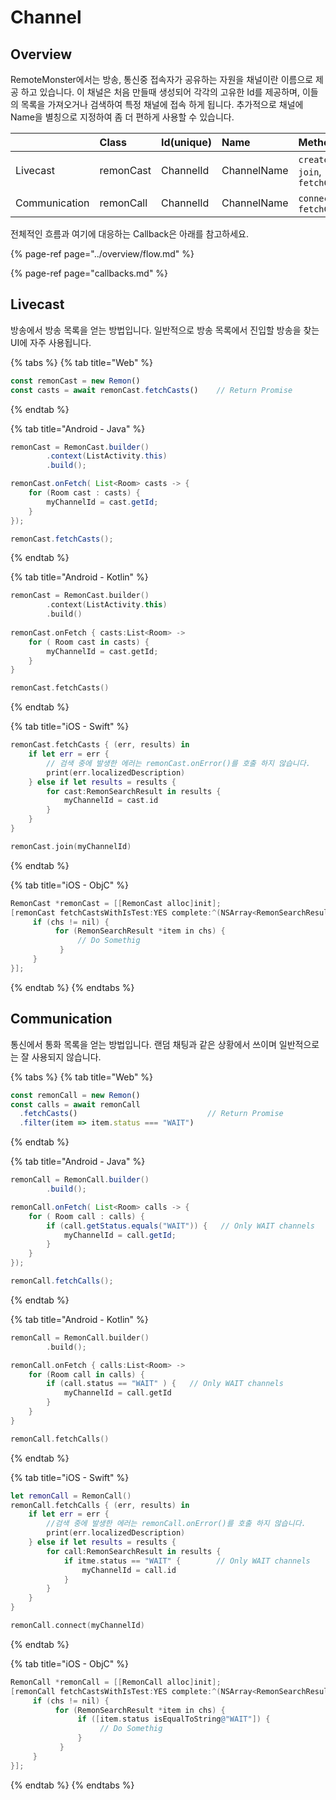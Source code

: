# Channel

## Overview

RemoteMonster에서는 방송, 통신중 접속자가 공유하는 자원을 채널이란 이름으로 제공 하고 있습니다. 이 채널은 처음 만들때 생성되어 각각의 고유한 Id를 제공하며, 이들의 목록을 가져오거나 검색하여 특정 채널에 접속 하게 됩니다. 추가적으로 채널에 Name을 별칭으로 지정하여 좀 더 편하게 사용할 수 있습니다.

|  | Class | Id\(unique\) | Name | Methods | Callbacks |
| :--- | :--- | :--- | :--- | :--- | :--- |
| Livecast | remonCast | ChannelId | ChannelName | `create`, `join`, `fetchCasts` | `onCreate`, `onJoin` |
| Communication | remonCall | ChannelId | ChannelName | `connect`, `fetchCalls` | `onConnect`, `onComplete` |

전체적인 흐름과 여기에 대응하는 Callback은 아래를 참고하세요.

{% page-ref page="../overview/flow.md" %}

{% page-ref page="callbacks.md" %}

## Livecast

방송에서 방송 목록을 얻는 방법입니다. 일반적으로 방송 목록에서 진입할 방송을 찾는 UI에 자주 사용됩니다.

{% tabs %}
{% tab title="Web" %}
```javascript
const remonCast = new Remon()
const casts = await remonCast.fetchCasts()    // Return Promise
```
{% endtab %}

{% tab title="Android - Java" %}
```java
remonCast = RemonCast.builder()
        .context(ListActivity.this)
        .build();

remonCast.onFetch( List<Room> casts -> {
    for (Room cast : casts) {
        myChannelId = cast.getId;
    }
});

remonCast.fetchCasts();
```
{% endtab %}

{% tab title="Android - Kotlin" %}
```kotlin
remonCast = RemonCast.builder()
        .context(ListActivity.this)
        .build()
    
remonCast.onFetch { casts:List<Room> -> 
    for ( Room cast in casts) {
        myChannelId = cast.getId;
    }
}

remonCast.fetchCasts()
```
{% endtab %}

{% tab title="iOS - Swift" %}
```swift
remonCast.fetchCasts { (err, results) in
    if let err = err {
        // 검색 중에 발생한 에러는 remonCast.onError()를 호출 하지 않습니다.
        print(err.localizedDescription)
    } else if let results = results {
        for cast:RemonSearchResult in results {
            myChannelId = cast.id
        }
    }
}

remonCast.join(myChannelId)
```
{% endtab %}

{% tab title="iOS - ObjC" %}
```objectivec
RemonCast *remonCast = [[RemonCast alloc]init];
[remonCast fetchCastsWithIsTest:YES complete:^(NSArray<RemonSearchResult *> * _Nullable chs) {
     if (chs != nil) {
          for (RemonSearchResult *item in chs) {
               // Do Somethig                         
           }
     }                       
}];
```
{% endtab %}
{% endtabs %}

## Communication

통신에서 통화 목록을 얻는 방법입니다. 랜덤 채팅과 같은 상황에서 쓰이며 일반적으로는 잘 사용되지 않습니다.

{% tabs %}
{% tab title="Web" %}
```javascript
const remonCall = new Remon()
const calls = await remonCall
  .fetchCasts()                             // Return Promise
  .filter(item => item.status === "WAIT")
```
{% endtab %}

{% tab title="Android - Java" %}
```java
remonCall = RemonCall.builder()
        .build();

remonCall.onFetch( List<Room> calls -> {
    for ( Room call : calls) {
        if (call.getStatus.equals("WAIT")) {   // Only WAIT channels
            myChannelId = call.getId;
        }
    }
});

remonCall.fetchCalls();
```
{% endtab %}

{% tab title="Android - Kotlin" %}
```kotlin
remonCall = RemonCall.builder()
        .build();

remonCall.onFetch { calls:List<Room> ->
    for (Room call in calls) {
        if (call.status == "WAIT" ) {   // Only WAIT channels
            myChannelId = call.getId
        }
    }
}

remonCall.fetchCalls()
```
{% endtab %}

{% tab title="iOS - Swift" %}
```swift
let remonCall = RemonCall()
remonCall.fetchCalls { (err, results) in
    if let err = err {
        //검색 중에 발생한 에러는 remonCall.onError()를 호출 하지 않습니다.
        print(err.localizedDescription)
    } else if let results = results {
        for call:RemonSearchResult in results {
            if itme.status == "WAIT" {        // Only WAIT channels
                myChannelId = call.id
            }
        }
    }
}

remonCall.connect(myChannelId)
```
{% endtab %}

{% tab title="iOS - ObjC" %}
```objectivec
RemonCall *remonCall = [[RemonCall alloc]init];
[remonCall fetchCastsWithIsTest:YES complete:^(NSArray<RemonSearchResult *> * _Nullable chs) {
     if (chs != nil) {
          for (RemonSearchResult *item in chs) {
               if ([item.status isEqualToString@"WAIT"]) {
                    // Do Somethig
               }                  
           }          
     }                       
}];
```
{% endtab %}
{% endtabs %}

